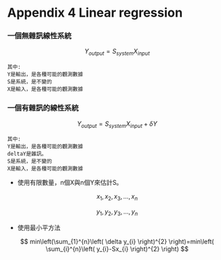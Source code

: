 # Appendix 4 Linear regression


### 一個無雜訊線性系統
$$
Y_{output}=S_{system}X_{input}
$$

```
其中:  
Y是輸出，是各種可能的觀測數據
S是系統，是不變的
X是輸入，是各種可能的觀測數據
```

### 一個有雜訊的線性系統
$$
Y_{output}=S_{system}X_{input}+\delta Y
$$

```
其中:  
Y是輸出，是各種可能的觀測數據
deltaY是雜訊。
S是系統，是不變的
X是輸入，是各種可能的觀測數據
```

+ 使用有限數量，n個X與n個Y來估計S。  

$$  
x_{1},x_{2},x_{3},...,x_{n}  
$$

$$  
y_{1},y_{2},y_{3},...,y_{n}  
$$

+ 使用最小平方法

$$  
min\left(\sum_{1}^{n}\left( \delta y_{i} \right)^{2}  \right)=min\left( \sum_{i}^{n}\left( y_{i}-Sx_{i} \right)^{2} \right)
$$
